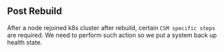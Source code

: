 ## Post Rebuild

After a node rejoined k8s cluster after rebuild, certain `CSM specific steps` are required. We need to perform such action so we put a system back up health state.
